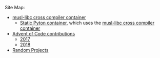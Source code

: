 Site Map:

* [musl-libc cross compiler container](/docker-musl-cross.html)
  * [Static Pyton container](/docker-static-python.html), which uses the [musl-libc cross compiler container](/docker-musl-cross.html)
* [Advent of Code contributions](/adventofcode/index.html)
  * [2017](/adventofcode/2017/index.html)
  * [2018](/adventofcode/2018/index.html)
* [Random Projects](/random-projects.html)